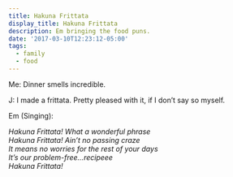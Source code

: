 ```yaml
---
title: Hakuna Frittata
display_title: Hakuna Frittata
description: Em bringing the food puns.
date: '2017-03-10T12:23:12-05:00'
tags:
  - family
  - food
---
```

Me: Dinner smells incredible.

J: I made a frittata. Pretty pleased with it, if I don’t say so myself.

Em (Singing):

*Hakuna Frittata! What a wonderful phrase*  
*Hakuna Frittata! Ain’t no passing craze*  
*It means no worries for the rest of your days*  
*It’s our problem-free…recipeee*  
*Hakuna Frittata!*
